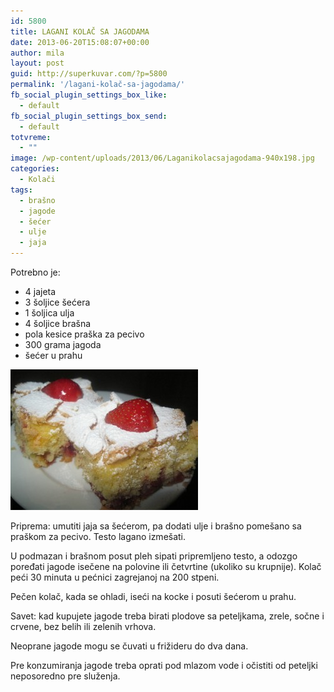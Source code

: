 ```yaml
---
id: 5800
title: LAGANI KOLAČ SA JAGODAMA
date: 2013-06-20T15:08:07+00:00
author: mila
layout: post
guid: http://superkuvar.com/?p=5800
permalink: '/lagani-kolač-sa-jagodama/'
fb_social_plugin_settings_box_like:
  - default
fb_social_plugin_settings_box_send:
  - default
totvreme:
  - ""
image: /wp-content/uploads/2013/06/Laganikolacsajagodama-940x198.jpg
categories:
  - Kolači
tags:
  - brašno
  - jagode
  - šećer
  - ulje
  - jaja
---
```

Potrebno je:

  * 4 jajeta
  * 3 šoljice šećera
  * 1 šoljica ulja
  * 4 šoljice brašna
  * pola kesice praška za pecivo
  * 300 grama jagoda
  * šećer u prahu

<img class="alignnone size-medium wp-image-5801" src="/wp-content/uploads/2013/06/Laganikolacsajagodama-300x225.jpg" alt="Laganikolacsajagodama" width="300" height="225" /> 

Priprema: umutiti jaja sa šećerom, pa dodati ulje i brašno pomešano sa praškom za pecivo. Testo lagano izmešati.

U podmazan i brašnom posut pleh sipati pripremljeno testo, a odozgo poređati jagode isečene na polovine ili četvrtine (ukoliko su krupnije). Kolač peći 30 minuta u pećnici zagrejanoj na 200 stpeni.

Pečen kolač, kada se ohladi, iseći na kocke i posuti šećerom u prahu.

Savet: kad kupujete jagode treba birati plodove sa peteljkama, zrele, sočne i crvene, bez belih ili zelenih vrhova.

Neoprane jagode mogu se čuvati u frižideru do dva dana.

Pre konzumiranja jagode treba oprati pod mlazom vode i očistiti od peteljki neposoredno pre služenja.